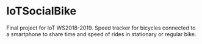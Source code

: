 # IoTSocialBike
Final project for IoT WS2018-2019. Speed tracker for bicycles connected to a smartphone to share time and speed of rides in stationary or regular bike.
